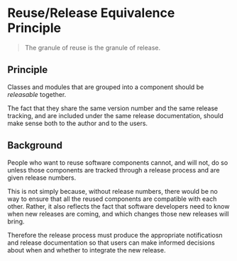 # Reuse/Release Equivalence Principle

> The granule of reuse is the granule of release.

## Principle

Classes and modules that are grouped into a component should be *releasable* together.

The fact that they share the same version number and the same release tracking, and are included under the same release documentation, should make sense both to the author and to the users.

## Background

People who want to reuse software components cannot, and will not, do so unless those components are tracked through a release process and are given release numbers.

This is not simply because, without release numbers, there would be no way to ensure that all the reused components are compatible with each other. Rather, it also reflects the fact that software developers need to know when new releases are coming, and which changes those new releases will bring.

Therefore the release process must produce the appropriate notificatiosn and release documentation so that users can make informed decisions about when and whether to integrate the new release.